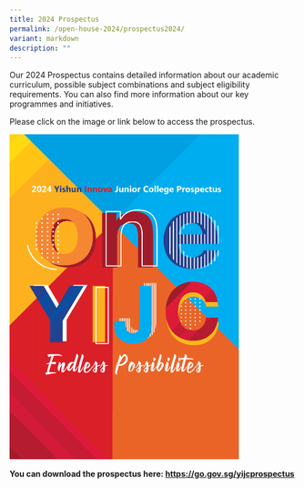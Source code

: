 ```yaml
---
title: 2024 Prospectus
permalink: /open-house-2024/prospectus2024/
variant: markdown
description: ""
---
```

<p>Our 2024 Prospectus contains detailed information about our academic curriculum, possible subject combinations and subject eligibility requirements. You can also find more information about our key programmes and initiatives.</p><p>Please click on the image or link below to access the prospectus.</p><a class="isomer-image-wrapper" href="https://go.gov.sg/yijcprospectus"><img style="width: 80%;" height="auto" width="100%" alt="OH 2024 Prospectus" src="/images/Open House 2024/YIJC_PROSPECTUS_2024_D3_Page_01.png"></a><p><b>You can download the prospectus here:&nbsp;<a href="https://go.gov.sg/yijcprospectus" rel="noopener noreferrer nofollow" target="_blank">https://go.gov.sg/yijcprospectus</a></b></p>